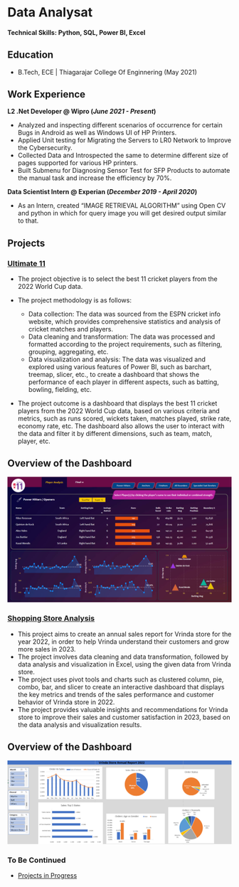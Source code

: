 # Data Analysat

#### Technical Skills: Python, SQL, Power BI, Excel

## Education	        		
- B.Tech, ECE | Thiagarajar College Of Enginnering (May 2021)

## Work Experience
**L2 .Net Developer @ Wipro (_June 2021 - Present_)**
- Analyzed and inspecting different scenarios of occurrence for certain Bugs in Android as well as Windows UI of HP Printers. 
- Applied Unit testing for Migrating the Servers to LR0 Network to Improve the Cybersecurity.
- Collected Data and Introspected the same to determine different size of pages supported for various HP printers.
- Built Submenu for Diagnosing Sensor Test for SFP Products to automate the manual task and increase the efficiency by 70%.

**Data Scientist Intern @ Experian (_December 2019 - April 2020_)**
- As an Intern, created “IMAGE RETRIEVAL ALGORITHM” using Open CV and python in which for query image you will get desired output similar to that.


## Projects
### [Ultimate 11](https://github.com/koushaljk6/Ultimate-11)

* The project objective is to select the best 11 cricket players from the 2022 World Cup data.
* The project methodology is as follows:
  * Data collection: The data was sourced from the ESPN cricket info website, which provides comprehensive statistics and analysis of cricket matches and players.
  * Data cleaning and transformation: The data was processed and formatted according to the project requirements, such as filtering, grouping, aggregating, etc.
  * Data visualization and analysis: The data was visualized and explored using various features of Power BI, such as barchart, treemap, slicer, etc., to create a dashboard that shows the performance of each 
    player in different aspects, such as batting, bowling, fielding, etc.

* The project outcome is a dashboard that displays the best 11 cricket players from the 2022 World Cup data, based on various criteria and metrics, such as runs scored, wickets taken, matches played, strike
  rate, economy rate, etc. The dashboard also allows the user to interact with the data and filter it by different dimensions, such as team, match, player, etc.
## Overview of the Dashboard
![](Images/Ultimate_11_dashboard.png)

### [Shopping Store Analysis](https://github.com/koushaljk6/Shopping-Store-Analysis)

* This project aims to create an annual sales report for Vrinda store for the year 2022, in order to help Vrinda understand their customers and grow more sales in 2023.
* The project involves data cleaning and data transformation, followed by data analysis and visualization in Excel, using the given data from Vrinda store.
* The project uses pivot tools and charts such as clustered column, pie, combo, bar, and slicer to create an interactive dashboard that displays the key metrics and trends of the sales performance and customer 
  behavior of Vrinda store in 2022.
* The project provides valuable insights and recommendations for Vrinda store to improve their sales and customer satisfaction in 2023, based on the data analysis and visualization results.
## Overview of the Dashboard
![](Images/Dashboard_Vrinda_Store.png)

### To Be Continued
- [Projects in Progress](https://github.com/koushaljk6)
